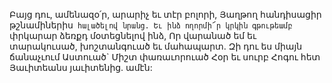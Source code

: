 
Բայց դու, ամենազօ՛ր, արարիչ եւ տէր բոլորի,
Յաղթող հանդիսացիր թշնամիներիս` հալածելով
նրանց.
Եւ ինձ ողորմի՜ր կրկին գթութեամբ` փրկարար
ձեռքդ մօտեցնելով ինձ,
Որ վարանած եմ եւ տարակուսած, խոշտանգուած
եւ մահապարտ.
Զի դու ես միայն ճանաչւում Աստուած`
Միշտ փառաւորուած Հօր եւ սուրբ Հոգու հետ
Յաւիտեանս յաւիտենից. ամէն:


